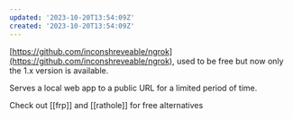 ```yaml
---
updated: '2023-10-20T13:54:09Z'
created: '2023-10-20T13:54:09Z'
---
```

[https://github.com/inconshreveable/ngrok](https://github.com/inconshreveable/ngrok), used to be free but now only the 1.x version is available.

Serves a local web app to a public URL for a limited period of time.

Check out [[frp]] and [[rathole]] for free alternatives